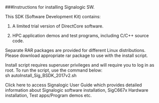 ###Instructions for installing Signalogic SW.

This SDK (Software Development Kit) contains:

1) A limited trial version of DirectCore software.

2) HPC application demos and test programs, including C/C++ source code.

Separate RAR packages are provided for different Linux distributions. Please download appropriate rar package to use with the install script.

Install script requires superuser privileges and will require you to log in as root. To run the script, use the command below:       
 sh autoInstall_Sig_BSDK_2017v2.sh


Click here to access Signalogic User Guide which provides detailed information about Signalogic software installation, SigC667x Hardware installation, Test apps/Program demos etc.
